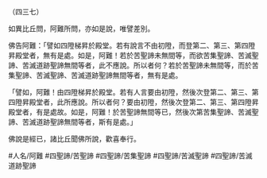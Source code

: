 （四三七）

如異比丘問，阿難所問，亦如是說，唯譬差別。

佛告阿難：「譬如四隥梯昇於殿堂。若有說言不由初隥，而登第二、第三、第四隥昇殿堂者，無有是處。如是，阿難！若於苦聖諦未無間等，而欲苦集聖諦、苦滅聖諦、苦滅道跡聖諦無間等者，此不應說。所以者何？若於苦聖諦未無間等，而於苦集聖諦、苦滅聖諦、苦滅道跡聖諦無間等者，無有是處。

「譬如，阿難！由四隥梯昇於殿堂。若有人言要由初隥，然後次登第二、第三、第四隥昇殿堂者，此所應說。所以者何？要由初隥，然後次登第二、第三、第四隥昇殿堂者，有是處故。如是，阿難！於苦聖諦無間等已，然後次第苦集聖諦、苦滅聖諦、苦滅道跡聖諦無間等者，斯有是處。」

佛說是經已，諸比丘聞佛所說，歡喜奉行。

#人名/阿難
#四聖諦/苦聖諦
#四聖諦/苦集聖諦
#四聖諦/苦滅聖諦
#四聖諦/苦滅道跡聖諦
